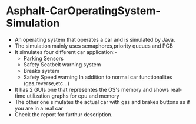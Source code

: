 # Asphalt-CarOperatingSystem-Simulation
- An operating system that operates a car and is simulated by Java.
- The simulation mainly uses semaphores,priority queues and PCB
- It simulates four different car application:- 
  - Parking Sensors
  - Safety Seatbelt warning system
  - Breaks system
  - Safety Speed warning
 In addition to normal car functionalites (gas,reverse,etc...)
- It has 2 GUIs one that representes the OS's memory and shows real-time utilization graphs for cpu and memory
- The other one simulates the actual car with gas and brakes buttons as if you are in a real car
- Check the report for furthur description.
